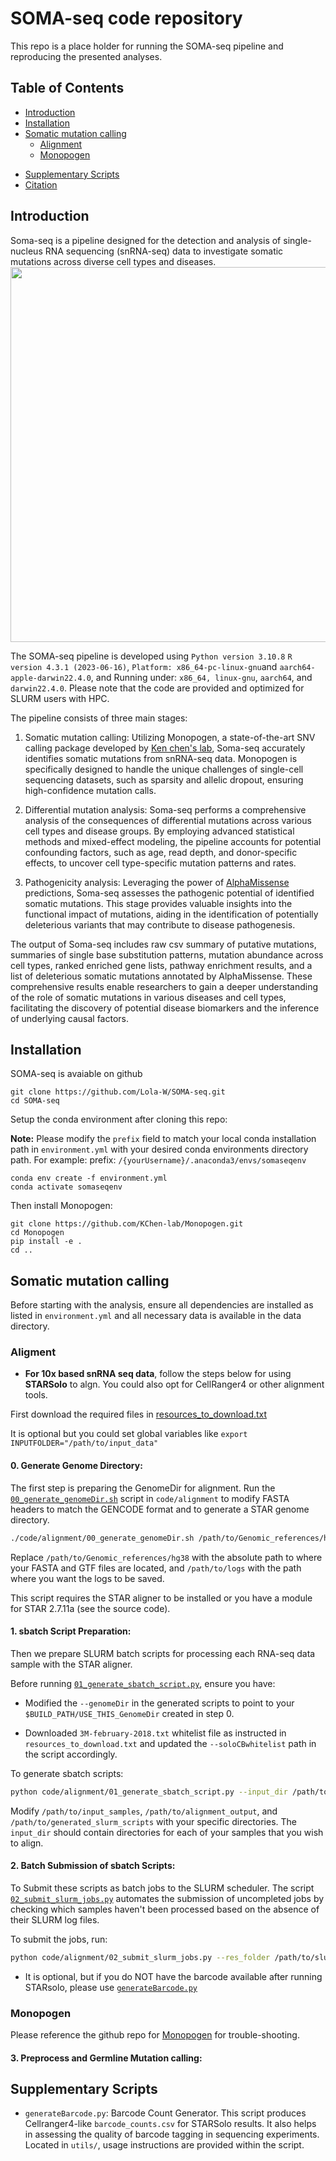 # SOMA-seq code repository
This repo is a place holder for running the SOMA-seq pipeline and reproducing the presented analyses.

## Table of Contents

[//]: # 

* [Introduction](#introduction)
* [Installation](#installation)
* [Somatic mutation calling](#somatic-mutation-calling)
  * [Alignment](#aligment)
  * [Monopogen](#monopogen)
<!-- * [Quick Start](#quick-start)
  * [Data preprocess](#data-preprocess)
  * [Germline SNV calling](#germline-snv-calling)
* [Germline SNV calling from snRNA-seq](#germline-snv-calling-from-snRNA-seq)
  * [variant calling](#variant-calling)
  * [genotyping accuracy evaluation](#genotyping-accuracy-evaluation)
  * [ancestry identification](#ancestry-identification)
* [Somatic SNV calling from scRNA-seq](#somatic-snv-calling-from-scrna-seq)
  * [preprocess](#preprocess)
  * [germline calling](#germline-calling)
  * [ld refinement on putative somatic SNVs](#ld-refinement-on-putative-somatic-SNVs)
* [FAQs](#faqs) -->
* [Supplementary Scripts](#supplementary-scripts)
* [Citation](#citation)

[//]: # 

## Introduction
Soma-seq is a pipeline designed for the detection and analysis of single-nucleus RNA sequencing (snRNA-seq) data to investigate somatic mutations across diverse cell types and diseases. 
<image src="./resources/OverviewPipeline.png" width="600"> 

The SOMA-seq pipeline is developed using `Python version 3.10.8`
`R version 4.3.1 (2023-06-16)`, `Platform: x86_64-pc-linux-gnu`and `aarch64-apple-darwin22.4.0`, and Running under: `x86_64, linux-gnu`, `aarch64`, and `darwin22.4.0`. Please note that the code are provided and optimized for SLURM users with HPC.

The pipeline consists of three main stages:

1. Somatic mutation calling: Utilizing Monopogen, a state-of-the-art SNV calling package developed by [Ken chen's lab](https://www.mdanderson.org/research/departments-labs-institutes/labs/ken-chen-laboratory.html), Soma-seq accurately identifies somatic mutations from snRNA-seq data. Monopogen is specifically designed to handle the unique challenges of single-cell sequencing datasets, such as sparsity and allelic dropout, ensuring high-confidence mutation calls.

2. Differential mutation analysis: Soma-seq performs a comprehensive analysis of the consequences of differential mutations across various cell types and disease groups. By employing advanced statistical methods and mixed-effect modeling, the pipeline accounts for potential confounding factors, such as age, read depth, and donor-specific effects, to uncover cell type-specific mutation patterns and rates.

3. Pathogenicity analysis: Leveraging the power of [AlphaMissense](https://www.science.org/doi/10.1126/science.adg7492) predictions, Soma-seq assesses the pathogenic potential of identified somatic mutations. This stage provides valuable insights into the functional impact of mutations, aiding in the identification of potentially deleterious variants that may contribute to disease pathogenesis.

The output of Soma-seq includes raw csv summary of putative mutations, summaries of single base substitution patterns, mutation abundance across cell types, ranked enriched gene lists, pathway enrichment results, and a list of deleterious somatic mutations annotated by AlphaMissense. These comprehensive results enable researchers to gain a deeper understanding of the role of somatic mutations in various diseases and cell types, facilitating the discovery of potential disease biomarkers and the inference of underlying causal factors.

## Installation
SOMA-seq is avaiable on github
```
git clone https://github.com/Lola-W/SOMA-seq.git
cd SOMA-seq
```
Setup the conda environment after cloning this repo:

**Note:** Please modify the `prefix` field to match your local conda installation path in `environment.yml` with your desired conda environments directory path. For example:
prefix: `/{yourUsername}/.anaconda3/envs/somaseqenv`
```
conda env create -f environment.yml
conda activate somaseqenv
```
Then install Monopogen:
```
git clone https://github.com/KChen-lab/Monopogen.git
cd Monopogen 
pip install -e .
cd ..
```

## Somatic mutation calling ##
Before starting with the analysis, ensure all dependencies are installed as listed in `environment.yml` and all necessary data is available in the data directory.

### Aligment ###

* **For 10x based snRNA seq data**, follow the steps below for using **STARSolo** to algn. You could also opt for CellRanger4 or other alignment tools.

First download the required files in [resources_to_download.txt](resources/resources_to_download.txt)

It is optional but you could set global variables like `export INPUTFOLDER="/path/to/input_data"`

#### 0. **Generate Genome Directory**: 

  The first step is preparing the GenomeDir for alignment. Run the [`00_generate_genomeDir.sh`](code/alignment/00_generate_genomeDir.sh) script in `code/alignment` to modify FASTA headers to match the GENCODE format and to generate a STAR genome directory.

  ```bash
  ./code/alignment/00_generate_genomeDir.sh /path/to/Genomic_references/hg38 /path/to/logs
  ```

  Replace `/path/to/Genomic_references/hg38` with the absolute path to where your FASTA and GTF files are located, and `/path/to/logs` with the path where you want the logs to be saved.

  This script requires the STAR aligner to be installed or you have a module for STAR 2.7.11a (see the source code).

#### 1. **sbatch Script Preparation**:

  Then we prepare SLURM batch scripts for processing each RNA-seq data sample with the STAR aligner. 

  Before running [`01_generate_sbatch_script.py`](code/alignment/01_generate_sbatch_script.py), ensure you have:

  - Modified the `--genomeDir` in the generated scripts to point to your `$BUILD_PATH/USE_THIS_GenomeDir` created in step 0.

  - Downloaded `3M-february-2018.txt` whitelist file as instructed in `resources_to_download.txt` and updated the `--soloCBwhitelist` path in the script accordingly.

  To generate sbatch scripts:

  ```bash
  python code/alignment/01_generate_sbatch_script.py --input_dir /path/to/input_samples --output_dir /path/to/alignment_output --slurm_scripts_dir /path/to/generated_slurm_scripts
  ```

  Modify `/path/to/input_samples`, `/path/to/alignment_output`, and `/path/to/generated_slurm_scripts` with your specific directories. The `input_dir` should contain directories for each of your samples that you wish to align.

#### 2. **Batch Submission of sbatch Scripts**:

  To Submit these scripts as batch jobs to the SLURM scheduler. The script [`02_submit_slurm_jobs.py`](code/alignment/02_submit_slurm_jobs.py) automates the submission of uncompleted jobs by checking which samples haven't been processed based on the absence of their SLURM log files.

  To submit the jobs, run:

  ```bash
  python code/alignment/02_submit_slurm_jobs.py --res_folder /path/to/slurm_logs --input_folder /path/to/input_data --slurm_scripts_dir /path/to/slurm_scripts
  ```

* It is optional, but if you do NOT have the barcode available after running STARsolo, please use [`generateBarcode.py`](utils/generateBarcode.py)

### Monopogen ###

Please reference the github repo for [Monopogen](https://github.com/KChen-lab/Monopogen) for trouble-shooting.

#### 3. **Preprocess and Germline Mutation calling**: 


## Supplementary Scripts ##

- `generateBarcode.py`: Barcode Count Generator. This script produces Cellranger4-like `barcode_counts.csv` for STARSolo results. It also helps in assessing the quality of barcode tagging in sequencing experiments. Located in `utils/`, usage instructions are provided within the script.
